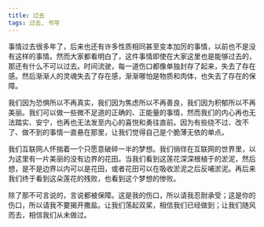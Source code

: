 ```yaml
---
title: 过去
tags: 过去, 书写
---
```



事情过去很多年了，后来也还有许多性质相同甚至变本加厉的事情，以前也不是没有这样的事情。然而大家都看明白了，这件事情即使在大家这里也是能够过去的，那还有什么不可以过去。时间流驶，每一道伤口都像单独封存了起来，失去了存在感。然后渐渐人的灵魂失去了存在感，渐渐哪怕是物质和肉体，也失去了存在的保障。

我们因为恐惧所以不再真实，我们因为焦虑所以不再善良，我们因为积郁所以不再美丽。我们可以做一些微不足道的正确的、正能量的事情，然而我们的内心再也无法踏实、安宁，也再也无法发至内心的喜悦和勇往直前。因为有些绕不过、改不了、做不到的事情一直悬在那里，让我们觉得自己是个脆薄无依的单点。

我们互联网人怀揣着一个只愿意破碎一半的梦想。我们徜徉在互联网的世界里，以为这里有一片美丽的没有边界的花田。当我们看到这莲花深深根植于的淤泥，然后想，是不是边界以内可以是花田，或者花田可以在吸收淤泥之后反哺淤泥。再后来我们终于看到这朵莲花的残败，也看到这个梦想的惨败。

除了那不可言说的，言说都被保障。这是我的伤口，所以请我忍耐承受；这是你的伤口，所以请我不要揭开撒盐。让我们荡起双桨，相信我们已经做到；让我们随风而去，相信我们从未做过。

